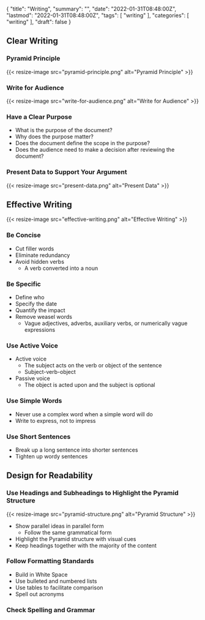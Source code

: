 {
  "title": "Writing",
  "summary": "",
  "date": "2022-01-31T08:48:00Z",
  "lastmod": "2022-01-31T08:48:00Z",
  "tags": [
    "writing"
  ],
  "categories": [
    "writing"
  ],
  "draft": false
}

## Clear Writing

### Pyramid Principle

{{< resize-image src="pyramid-principle.png" alt="Pyramid Principle" >}}

### Write for Audience

{{< resize-image src="write-for-audience.png" alt="Write for Audience" >}}

### Have a Clear Purpose

* What is the purpose of the document?
* Why does the purpose matter?
* Does the document define the scope in the purpose?
* Does the audience need to make a decision after reviewing the document?

### Present Data to Support Your Argument

{{< resize-image src="present-data.png" alt="Present Data" >}}

## Effective Writing

{{< resize-image src="effective-writing.png" alt="Effective Writing" >}}

### Be Concise

* Cut filler words
* Eliminate redundancy
* Avoid hidden verbs
  * A verb converted into a noun

### Be Specific

* Define who
* Specify the date
* Quantify the impact
* Remove weasel words
  * Vague adjectives, adverbs, auxiliary verbs, or numerically vague expressions

### Use Active Voice

* Active voice
  * The subject acts on the verb or object of the sentence
  * Subject-verb-object
* Passive voice
  * The object is acted upon and the subject is optional

### Use Simple Words

* Never use a complex word when a simple word will do
* Write to express, not to impress

### Use Short Sentences

* Break up a long sentence into shorter sentences
* Tighten up wordy sentences

## Design for Readability

### Use Headings and Subheadings to Highlight the Pyramid Structure

{{< resize-image src="pyramid-structure.png" alt="Pyramid Structure" >}}

* Show parallel ideas in parallel form
  * Follow the same grammatical form
* Highlight the Pyramid structure with visual cues
* Keep headings together with the majority of the content

### Follow Formatting Standards

* Build in White Space
* Use bulleted and numbered lists
* Use tables to facilitate comparison
* Spell out acronyms

### Check Spelling and Grammar
